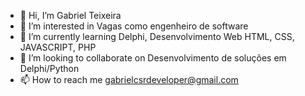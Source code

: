 - 👋 Hi, I’m Gabriel Teixeira
- 👀 I’m interested in Vagas como engenheiro de software
- 🌱 I’m currently learning Delphi, Desenvolvimento Web HTML, CSS, JAVASCRIPT, PHP
- 💞️ I’m looking to collaborate on Desenvolvimento de soluções em Delphi/Python
- 📫 How to reach me gabrielcsrdeveloper@gmail.com

<!---
GabrielCsr/GabrielCsr is a ✨ special ✨ repository because its `README.md` (this file) appears on your GitHub profile.
You can click the Preview link to take a look at your changes.
--->
